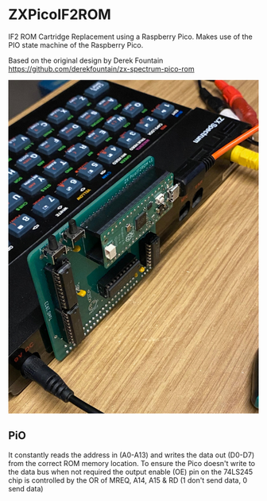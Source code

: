 # ZXPicoIF2ROM
IF2 ROM Cartridge Replacement using a Raspberry Pico. Makes use of the PIO state machine of the Raspberry Pico.

Based on the original design by Derek Fountain https://github.com/derekfountain/zx-spectrum-pico-rom

![image](./images/prototype.jpg "Prototype")

## PiO

It constantly reads the address in (A0-A13) and writes the data out (D0-D7) from the correct ROM memory location. To ensure the Pico doesn't write to the data bus when not required the output enable (OE) pin on the 74LS245 chip is controlled by the OR of MREQ, A14, A15 & RD (1 don't send data, 0 send data)

